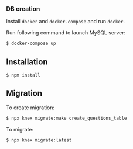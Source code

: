 ### DB creation

Install `docker` and `docker-compose` and run `docker`.

Run following command to launch MySQL server:

```bash
$ docker-compose up
```

## Installation

```bash
$ npm install
```

## Migration

To create migration:

```bash
$ npx knex migrate:make create_questions_table
```

To migrate:

```bash
$ npx knex migrate:latest
```